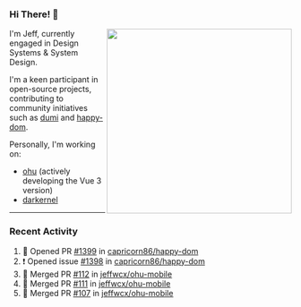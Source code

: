 ### Hi There! 👋

[<img src="https://github-contribution-stats.vercel.app/api/?username=jeffwcx" align="right" width="330" />](https://github.com/jeffwcx)

I'm Jeff, currently engaged in Design Systems & System Design.

I'm a keen participant in open-source projects, contributing to community initiatives such as [dumi](https://github.com/umijs/dumi) and [happy-dom](https://github.com/capricorn86/happy-dom).

Personally, I'm working on: 
+ [ohu](https://github.com/jeffwcx/ohu-mobile) (actively developing the Vue 3 version)
+ [darkernel](https://github.com/darkernel)


----

### Recent Activity

<!--START_SECTION:activity-->
1. 💪 Opened PR [#1399](https://github.com/capricorn86/happy-dom/pull/1399) in [capricorn86/happy-dom](https://github.com/capricorn86/happy-dom)
2. ❗ Opened issue [#1398](https://github.com/capricorn86/happy-dom/issues/1398) in [capricorn86/happy-dom](https://github.com/capricorn86/happy-dom)
3. 🎉 Merged PR [#112](https://github.com/jeffwcx/ohu-mobile/pull/112) in [jeffwcx/ohu-mobile](https://github.com/jeffwcx/ohu-mobile)
4. 🎉 Merged PR [#111](https://github.com/jeffwcx/ohu-mobile/pull/111) in [jeffwcx/ohu-mobile](https://github.com/jeffwcx/ohu-mobile)
5. 🎉 Merged PR [#107](https://github.com/jeffwcx/ohu-mobile/pull/107) in [jeffwcx/ohu-mobile](https://github.com/jeffwcx/ohu-mobile)
<!--END_SECTION:activity-->
